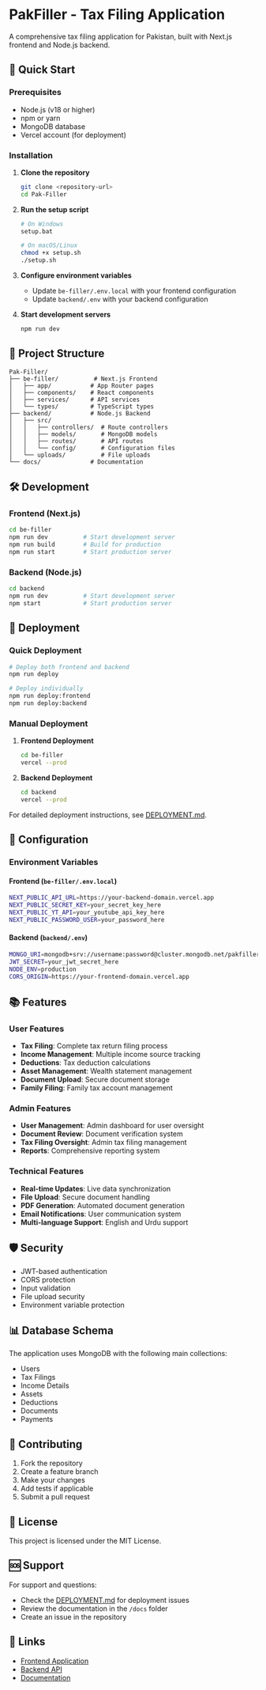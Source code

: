# PakFiller - Tax Filing Application

A comprehensive tax filing application for Pakistan, built with Next.js frontend and Node.js backend.

## 🚀 Quick Start

### Prerequisites

- Node.js (v18 or higher)
- npm or yarn
- MongoDB database
- Vercel account (for deployment)

### Installation

1. **Clone the repository**
   ```bash
   git clone <repository-url>
   cd Pak-Filler
   ```

2. **Run the setup script**
   ```bash
   # On Windows
   setup.bat
   
   # On macOS/Linux
   chmod +x setup.sh
   ./setup.sh
   ```

3. **Configure environment variables**
   - Update `be-filler/.env.local` with your frontend configuration
   - Update `backend/.env` with your backend configuration

4. **Start development servers**
   ```bash
   npm run dev
   ```

## 📁 Project Structure

```
Pak-Filler/
├── be-filler/          # Next.js Frontend
│   ├── app/           # App Router pages
│   ├── components/    # React components
│   ├── services/      # API services
│   └── types/         # TypeScript types
├── backend/           # Node.js Backend
│   ├── src/
│   │   ├── controllers/  # Route controllers
│   │   ├── models/       # MongoDB models
│   │   ├── routes/       # API routes
│   │   └── config/       # Configuration files
│   └── uploads/          # File uploads
└── docs/              # Documentation
```

## 🛠️ Development

### Frontend (Next.js)

```bash
cd be-filler
npm run dev          # Start development server
npm run build        # Build for production
npm run start        # Start production server
```

### Backend (Node.js)

```bash
cd backend
npm run dev          # Start development server
npm start            # Start production server
```

## 🚀 Deployment

### Quick Deployment

```bash
# Deploy both frontend and backend
npm run deploy

# Deploy individually
npm run deploy:frontend
npm run deploy:backend
```

### Manual Deployment

1. **Frontend Deployment**
   ```bash
   cd be-filler
   vercel --prod
   ```

2. **Backend Deployment**
   ```bash
   cd backend
   vercel --prod
   ```

For detailed deployment instructions, see [DEPLOYMENT.md](./DEPLOYMENT.md).

## 🔧 Configuration

### Environment Variables

#### Frontend (`be-filler/.env.local`)
```bash
NEXT_PUBLIC_API_URL=https://your-backend-domain.vercel.app
NEXT_PUBLIC_SECRET_KEY=your_secret_key_here
NEXT_PUBLIC_YT_API=your_youtube_api_key_here
NEXT_PUBLIC_PASSWORD_USER=your_password_here
```

#### Backend (`backend/.env`)
```bash
MONGO_URI=mongodb+srv://username:password@cluster.mongodb.net/pakfiller
JWT_SECRET=your_jwt_secret_here
NODE_ENV=production
CORS_ORIGIN=https://your-frontend-domain.vercel.app
```

## 📚 Features

### User Features
- **Tax Filing**: Complete tax return filing process
- **Income Management**: Multiple income source tracking
- **Deductions**: Tax deduction calculations
- **Asset Management**: Wealth statement management
- **Document Upload**: Secure document storage
- **Family Filing**: Family tax account management

### Admin Features
- **User Management**: Admin dashboard for user oversight
- **Document Review**: Document verification system
- **Tax Filing Oversight**: Admin tax filing management
- **Reports**: Comprehensive reporting system

### Technical Features
- **Real-time Updates**: Live data synchronization
- **File Upload**: Secure document handling
- **PDF Generation**: Automated document generation
- **Email Notifications**: User communication system
- **Multi-language Support**: English and Urdu support

## 🛡️ Security

- JWT-based authentication
- CORS protection
- Input validation
- File upload security
- Environment variable protection

## 📊 Database Schema

The application uses MongoDB with the following main collections:
- Users
- Tax Filings
- Income Details
- Assets
- Deductions
- Documents
- Payments

## 🤝 Contributing

1. Fork the repository
2. Create a feature branch
3. Make your changes
4. Add tests if applicable
5. Submit a pull request

## 📄 License

This project is licensed under the MIT License.

## 🆘 Support

For support and questions:
- Check the [DEPLOYMENT.md](./DEPLOYMENT.md) for deployment issues
- Review the documentation in the `/docs` folder
- Create an issue in the repository

## 🔗 Links

- [Frontend Application](https://your-frontend-domain.vercel.app)
- [Backend API](https://your-backend-domain.vercel.app)
- [Documentation](./DEPLOYMENT.md)
